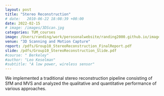 ```yaml
---
layout: post
title: "Stereo Reconstruction"
# date:   2010-06-22 18:08:39 +00:00
date: 2022-02-15
# image: /images/3DScan.jpg
categories: TUM_courses
image: /Users/randing/work/perosonalwebsite/randing2000.github.io/images/3DScan.jpg
venue: "3D Scanning and Motion Capture"
report: /pdfs/Group10_StereoReconstruction_FinalReport.pdf
slide: /pdfs/Group10_StereoReconstruction_Slide.pdf
#course: " Berkeley"
#author: "Leo Keselman"
#subtitle: "A low power, wireless sensor"
---
```

We implemented a traditional stereo reconstruction pipeline consisting of SfM and MVS and analyzed the qualitative and quantitative performance of various approaches.
